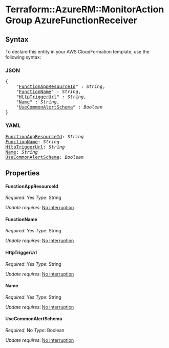 # Terraform::AzureRM::MonitorActionGroup AzureFunctionReceiver

## Syntax

To declare this entity in your AWS CloudFormation template, use the following syntax:

### JSON

<pre>
{
    "<a href="#functionappresourceid" title="FunctionAppResourceId">FunctionAppResourceId</a>" : <i>String</i>,
    "<a href="#functionname" title="FunctionName">FunctionName</a>" : <i>String</i>,
    "<a href="#httptriggerurl" title="HttpTriggerUrl">HttpTriggerUrl</a>" : <i>String</i>,
    "<a href="#name" title="Name">Name</a>" : <i>String</i>,
    "<a href="#usecommonalertschema" title="UseCommonAlertSchema">UseCommonAlertSchema</a>" : <i>Boolean</i>
}
</pre>

### YAML

<pre>
<a href="#functionappresourceid" title="FunctionAppResourceId">FunctionAppResourceId</a>: <i>String</i>
<a href="#functionname" title="FunctionName">FunctionName</a>: <i>String</i>
<a href="#httptriggerurl" title="HttpTriggerUrl">HttpTriggerUrl</a>: <i>String</i>
<a href="#name" title="Name">Name</a>: <i>String</i>
<a href="#usecommonalertschema" title="UseCommonAlertSchema">UseCommonAlertSchema</a>: <i>Boolean</i>
</pre>

## Properties

#### FunctionAppResourceId

_Required_: Yes
_Type_: String

_Update requires_: [No interruption](https://docs.aws.amazon.com/AWSCloudFormation/latest/UserGuide/using-cfn-updating-stacks-update-behaviors.html#update-no-interrupt)

#### FunctionName

_Required_: Yes
_Type_: String

_Update requires_: [No interruption](https://docs.aws.amazon.com/AWSCloudFormation/latest/UserGuide/using-cfn-updating-stacks-update-behaviors.html#update-no-interrupt)

#### HttpTriggerUrl

_Required_: Yes
_Type_: String

_Update requires_: [No interruption](https://docs.aws.amazon.com/AWSCloudFormation/latest/UserGuide/using-cfn-updating-stacks-update-behaviors.html#update-no-interrupt)

#### Name

_Required_: Yes
_Type_: String

_Update requires_: [No interruption](https://docs.aws.amazon.com/AWSCloudFormation/latest/UserGuide/using-cfn-updating-stacks-update-behaviors.html#update-no-interrupt)

#### UseCommonAlertSchema

_Required_: No
_Type_: Boolean

_Update requires_: [No interruption](https://docs.aws.amazon.com/AWSCloudFormation/latest/UserGuide/using-cfn-updating-stacks-update-behaviors.html#update-no-interrupt)


